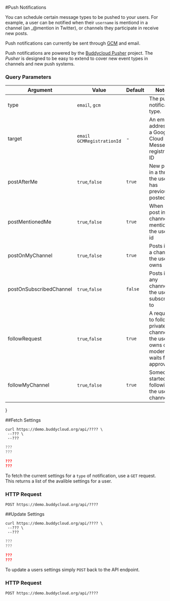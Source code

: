 #Push Notifications

You can schedule certain message types to be pushed to your users. For example, a user can be notified when their `username` is mentiond in a channel (an _@mention in Twitter), or channels they participate in receive new posts.

Push notifications can currently be sent through [GCM](http://developer.android.com/google/gcm/index.html) and email.

Push notifications are powered by the [Buddycloud Pusher](https://github.com/buddycloud/buddycloud-pusher) project. The _Pusher_ is designed to be easy to extend to cover new event types in channels and new push systems.

### Query Parameters

Argument                | Value      | Default | Notes
----------------------- | ---------- |-------- | ----
type                    | `email`, `gcm` |   |The push notification type.
target                  | `email` `GCMRegistrationId` | - | An email address or a Google Cloud Messenger registration ID
postAfterMe             | `true`,`false` | `true` | New posts in a thread the user has previously posted
postMentionedMe         | `true`,`false` | `true` | When a post in any channel mentions the user's id
postOnMyChannel         | `true`,`false` | `true` | Posts into a channel the user owns
postOnSubscribedChannel | `true`,`false` | `false` | Posts in any channels the user subscribes to
followRequest           | `true`,`false` | `true` | A request to follow a private channel the user owns or moderates waits for approval 
followMyChannel         | `true`,`false` | `true` | Someone started following the user's channel

}


##Fetch Settings
```shell
curl https://demo.buddycloud.org/api/???? \
 --??? \
 --???
```

```javascript
???
???
```

```json
???
???
```

To fetch the current settings for a `type` of notification, use a `GET` request. This returns a list of the avalible settings for a user.

### HTTP Request
`POST https://demo.buddycloud.org/api/????`


##Update Settings
```shell
curl https://demo.buddycloud.org/api/???? \
 --??? \
 --???
```

```javascript
???
???
```

```json
???
???
```

To update a users settings simply `POST` back to the API endpoint.

### HTTP Request
`POST https://demo.buddycloud.org/api/????`
